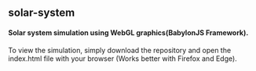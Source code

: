 ## solar-system 
#### Solar system simulation using WebGL graphics(BabylonJS Framework).


To view the simulation, simply download the repository and open the index.html file with your browser
(Works better with Firefox and Edge).
